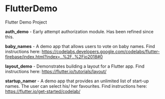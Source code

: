 # FlutterDemo
Flutter Demo Project

**auth_demo** - Early attempt authorization module. Has been refined since this.

**baby_names** - A demo app that allows users to vote on baby names. Find instructions here: https://codelabs.developers.google.com/codelabs/flutter-firebase/index.html?index=..%2F..%2Fio2018#0

**layout_demo** - Demonstrates building a layout for a Flutter app. Find instructions here: https://flutter.io/tutorials/layout/

**startup_namer** - A demo app that provides an unlimited list of start-up names. The user can select his/ her favourites. Find instructions here: https://flutter.io/get-started/codelab/
